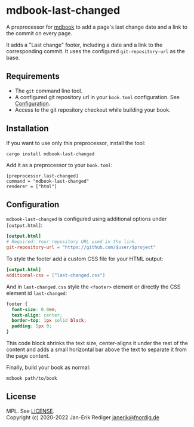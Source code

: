 # mdbook-last-changed

A preprocessor for [mdbook][] to add a page's last change date and a link to the commit on every page.

[mdbook]: https://github.com/rust-lang/mdBook

It adds a "Last change" footer, including a date and a link to the corresponding commit.
It uses the configured `git-repository-url` as the base.

## Requirements

* The `git` command line tool.
* A configured git repository url in your `book.toml` configuration. See [Configuration](#configuration).
* Access to the git repository checkout while building your book.

## Installation

If you want to use only this preprocessor, install the tool:

```
cargo install mdbook-last-changed
```

Add it as a preprocessor to your `book.toml`:

```
[preprocessor.last-changed]
command = "mdbook-last-changed"
renderer = ["html"]
```

## Configuration

`mdbook-last-changed` is configured using additional options under `[output.html]`:


```toml
[output.html]
# Required: Your repository URL used in the link.
git-repository-url = "https://github.com/$user/$project"
```

To style the footer add a custom CSS file for your HTML output:

```toml
[output.html]
additional-css = ["last-changed.css"]
```

And in `last-changed.css` style the `<footer>` element or directly the CSS element id `last-changed`:

```css
footer {
  font-size: 0.8em;
  text-align: center;
  border-top: 1px solid black;
  padding: 5px 0;
}
```

This code block shrinks the text size, center-aligns it under the rest of the content
and adds a small horizontal bar above the text to separate it from the page content.


Finally, build your book as normal:

```
mdbook path/to/book
```

## License

MPL. See [LICENSE](LICENSE).  
Copyright (c) 2020-2022 Jan-Erik Rediger <janerik@fnordig.de>
